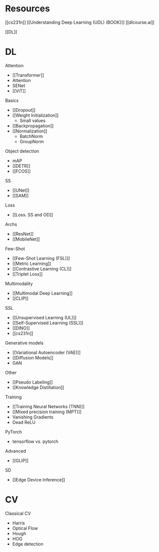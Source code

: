

# Resources

[[cs231n]]
[[Understanding Deep Learning (UDL) (BOOK)]]
[[dlcourse.ai]]

[[DL]]

# DL

Attention
- [[Transformer]]
- Attention
- SENet
- [[ViT]]

Basics
- [[Dropout]]
- [[Weight Initialization]]
	- Small values
- [[Backpropagation]]
- [[Normalization]]
	- BatchNorm
	- GroupNorm

Object detection
- mAP
- [[DETR]]
- [[FCOS]]

SS
- [[UNet]]
- [[SAM]]

Loss
- [[Loss. SS and OD]]

Archs
- [[ResNet]]
- [[MobileNet]]

Few-Shot
- [[Few-Shot Learning (FSL)]]
- [[Metric Learning]]
- [[Contrastive Learning (CL)]]
- [[Triplet Loss]]

Multimodality
- [[Multimodal Deep Learning]]
- [[CLIP]]

SSL
- [[Unsupervised Learning (UL)]]
- [[Self-Supervised Learning (SSL)]]
- [[DINO]]
- [[cs231n]]

Generative models
- [[Variational Autoencoder (VAE)]]
- [[Diffusion Models]]
- GAN

Other
- [[Pseudo Labeling]]
- [[Knowledge Distillation]]

Training
- [[Training Neural Networks (TNN)]]
- [[Mixed precision training (MPT)]]
- Vanishing Gradients
- Dead ReLU

PyTorch
- tensorflow vs. pytorch

Advanced
- [[GLIP]]

SD
- [[Edge Device Inference]]

# CV

Classical CV
- Harris
- Optical Flow
- Hough
- HOG
- Edge detection

